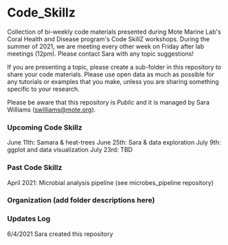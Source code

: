 # Code_Skillz
 
 Collection of bi-weekly code materials presented during Mote Marine Lab's Coral Health and Disease program's Code SkillZ workshops. During the summer of 2021, we are meeting every other week on Friday after lab meetings (12pm). Please contact Sara with any topic suggestions!
 
 If you are presenting a topic, please create a sub-folder in this repository to share your code materials. Please use open data as much as possible for any tutorials or examples that you make, unless you are sharing something specific to your research.
 
 Please be aware that this repository is *Public* and it is managed by Sara Williams (swilliams@mote.org).
 
### Upcoming Code Skillz
June 11th: Samara & heat-trees
June 25th: Sara & data exploration
July 9th: ggplot and data visualization
July 23rd: TBD

### Past Code Skillz
April 2021: Microbial analysis pipeline (see microbes_pipeline repository)

### Organization (add folder descriptions here)

### Updates Log
6/4/2021 Sara created this repository
